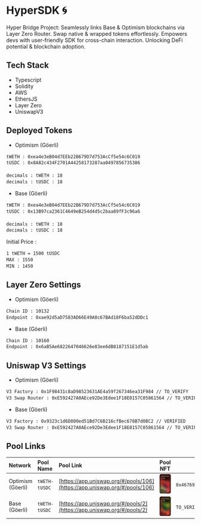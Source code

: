 # HyperSDK 🌀

Hyper Bridge Project: Seamlessly links Base & Optimism blockchains via Layer Zero Router. Swap native & wrapped tokens effortlessly. Empowers devs with user-friendly SDK for cross-chain interaction. Unlocking DeFi potential & blockchain adoption.

## Tech Stack

- Typescript
- Solidity
- AWS
- EthersJS
- Layer Zero
- UniswapV3

## Deployed Tokens

- Optimism (Göerli)

```sh
tWETH : 0xea4e3eB04d7EEb22B679D7d753AcCf5e54c6C019
tUSDC : 0x8A82c434F2701A44258173287aa0497856735386

decimals : tWETH : 18
decimals : tUSDC : 18
```

- Base (Göerli)

```sh
tWETH : 0xea4e3eB04d7EEb22B679D7d753AcCf5e54c6C019
tUSDC : 0x13B97ca2361C4649eB254d4d5c2baa89fF3c96a6

decimals : tWETH : 18
decimals : tUSDC : 18
```

Initial Price :

```sh
1 tWETH = 1500 tUSDC
MAX : 1550
MIN : 1450
```

## Layer Zero Settings

- Optimism (Göerli)

```sh
Chain ID : 10132
Endpoint : 0xae92d5aD7583AD66E49A0c67BAd18F6ba52dDDc1
```

- Base (Göerli)

```sh
Chain ID : 10160
Endpoint : 0x6aB5Ae6822647046626e83ee6dB8187151E1d5ab
```

## Uniswap V3 Settings

- Optimism (Göerli)

```sh
V3 Factory : 0x1F98431c8aD98523631AE4a59f267346ea31F984 // TO_VERIFY
V3 Swap Router : 0xE592427A0AEce92De3Edee1F18E0157C05861564 // TO_VERIFY
```

- Base (Göerli)

```sh
V3 Factory : 0x9323c1d6D800ed51Bd7C6B216cfBec678B7d0BC2 // VERIFIED
V3 Swap Router : 0xE592427A0AEce92De3Edee1F18E0157C05861564 // TO_VERIFY
```

## Pool Links

| Network           | Pool Name     | Pool Link                                                                  |                                   Pool NFT                                    | Pool Address                                 |
| :---------------- | :------------ | :------------------------------------------------------------------------- | :---------------------------------------------------------------------------: | -------------------------------------------- |
| Optimism (Göerli) | `tWETH-tUSDC` | [https://app.uniswap.org/#/pools/106](https://app.uniswap.org/#/pools/106) | ![tWETH-tUSDC-OPTIMISM-GOERLI](./assets/tWETH_tUSDC_pool_optimism_goerli.svg) | `0x46769a055f5E2342Cef15DA5F132A2a549D3EbfB` |
| Base (Göerli)     | `tWETH-tUSDC` | [https://app.uniswap.org/#/pools/2](https://app.uniswap.org/#/pools/2)     |     ![tWETH-tUSDC-BASE-GOERLI](./assets/tWETH_tUSDC_pool_base_goerli.svg)     | `TO_VERIFY`                                  |
